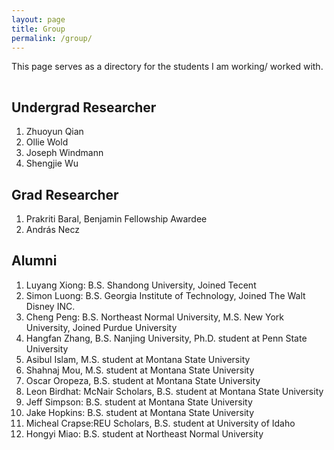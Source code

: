 ```yaml
---
layout: page
title: Group
permalink: /group/
---
```


This page serves as a directory for the students I am working/ worked with.

<hr style="clear:both;visibility: hidden;" />


## Undergrad Researcher

1. Zhuoyun Qian
2. Ollie Wold
3. Joseph Windmann
4. Shengjie Wu
 

## Grad Researcher
1. Prakriti Baral, Benjamin Fellowship Awardee
2. András Necz

## Alumni

1. Luyang Xiong: B.S. Shandong University, Joined Tecent
2. Simon Luong: B.S. Georgia Institute of Technology, Joined The Walt Disney INC.
3. Cheng Peng: B.S. Northeast Normal University, M.S. New York University, Joined Purdue University
4. Hangfan Zhang, B.S. Nanjing University, Ph.D. student at Penn State University
5. Asibul Islam, M.S. student at Montana State University
6. Shahnaj Mou, M.S. student at Montana State University
7. Oscar Oropeza, B.S. student at Montana State University
8. Leon Birdhat: McNair Scholars, B.S. student at Montana State University
9. Jeff Simpson: B.S. student at Montana State University
10. Jake Hopkins: B.S. student at Montana State University
11. Micheal Crapse:REU Scholars, B.S. student at University of Idaho
12. Hongyi Miao: B.S. student at Northeast Normal University
  
